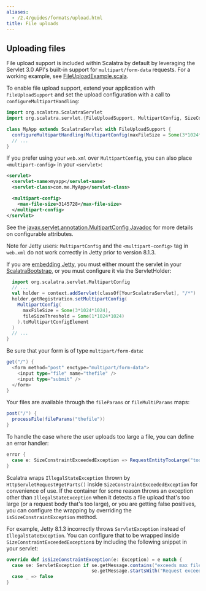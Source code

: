 ```yaml
---
aliases:
  - /2.4/guides/formats/upload.html
title: File uploads
---
```


## Uploading files

File upload support is included within Scalatra by default by leveraging
the Servlet 3.0 API's built-in support for `multipart/form-data` requests.
For a working example, see
[FileUploadExample.scala](https://github.com/scalatra/scalatra/blob/develop/example/src/main/scala/org/scalatra/FileUploadExample.scala).

To enable file upload support, extend your application with `FileUploadSupport`
and set the upload configuration with a call to `configureMultipartHandling`:

```scala
import org.scalatra.ScalatraServlet
import org.scalatra.servlet.{FileUploadSupport, MultipartConfig, SizeConstraintExceededException}

class MyApp extends ScalatraServlet with FileUploadSupport {
  configureMultipartHandling(MultipartConfig(maxFileSize = Some(3*1024*1024)))
  // ...
}
```

If you prefer using your `web.xml` over `MultipartConfig`, you can also place
`<multipart-config>` in your `<servlet>`:

```xml
<servlet>
  <servlet-name>myapp</servlet-name>
  <servlet-class>com.me.MyApp</servlet-class>

  <multipart-config>
    <max-file-size>3145728</max-file-size>
  </multipart-config>
</servlet>
```

See the
[javax.servlet.annotation.MultipartConfig Javadoc](http://docs.oracle.com/javaee/6/api/javax/servlet/annotation/MultipartConfig.html)
for more details on configurable attributes.

<span class="badge badge-warning"><i class="glyphicon glyphicon-flag"></i></span>
Note for Jetty users: `MultipartConfig` and the `<multipart-config>` tag in `web.xml`
do not work correctly in Jetty prior to version 8.1.3.

If you are [embedding Jetty](../deployment/standalone.html), you must either mount the servlet in your
[ScalatraBootstrap](../deployment/configuration.html), or you must configure it via the ServletHolder:

```scala
  import org.scalatra.servlet.MultipartConfig
  // ...
  val holder = context.addServlet(classOf[YourScalatraServlet], "/*")
  holder.getRegistration.setMultipartConfig(
    MultipartConfig(
      maxFileSize = Some(3*1024*1024),
      fileSizeThreshold = Some(1*1024*1024)
    ).toMultipartConfigElement
  )
  // ...
}
```

Be sure that your form is of type `multipart/form-data`:

```scala
get("/") {
  <form method="post" enctype="multipart/form-data">
    <input type="file" name="thefile" />
    <input type="submit" />
  </form>
}
```

Your files are available through the `fileParams` or `fileMultiParams` maps:

```scala
post("/") {
  processFile(fileParams("thefile"))
}
```

To handle the case where the user uploads too large a file, you can define an error handler:

```scala
error {
  case e: SizeConstraintExceededException => RequestEntityTooLarge("too much!")
}
```

Scalatra wraps `IllegalStateException` thrown by `HttpServletRequest#getParts()` inside
`SizeConstraintExceededException` for convenience of use. If the container for some
reason throws an exception other than `IllegalStateException` when it detects
a file upload that's too large (or a request body that's too large),
 or you are getting false positives, you can configure the wrapping by
overriding the `isSizeConstraintException` method.

For example, Jetty 8.1.3 incorrectly throws `ServletException` instead of `IllegalStateException`.
You can configure that to be wrapped inside `SizeConstraintExceededException`s
by including the following snippet in your servlet:

```scala
override def isSizeConstraintException(e: Exception) = e match {
  case se: ServletException if se.getMessage.contains("exceeds max filesize") ||
                               se.getMessage.startsWith("Request exceeds maxRequestSize") => true
  case _ => false
}
```
